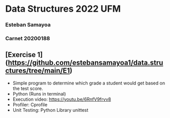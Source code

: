 # Data Structures 2022 UFM 

### Esteban Samayoa
### Carnet 20200188 

## [Exercise 1] (https://github.com/estebansamayoa1/data.structures/tree/main/E1)
- Simple program to determine which grade a student would get based on the test score. 
- Python (Runs in terminal)
- Execution video: https://youtu.be/6RnfV9frvv8
- Profiler: Cprofile
- Unit Testing: Python Library unittest




 
